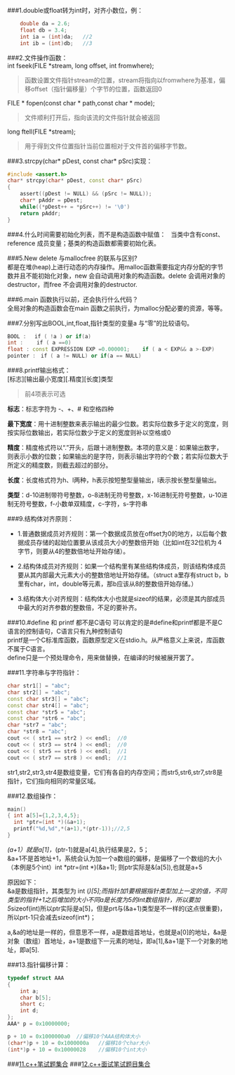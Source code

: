 ###1.double或float转为int时，对齐小数位，例：
```c++
	double da = 2.6;
	float db = 3.4;
	int ia = (int)da;   //2
	int ib = (int)db;   //3
```
###2.文件操作函数：   
int fseek(FILE *stream, long offset, int fromwhere);   
 > 函数设置文件指针stream的位置，stream将指向以fromwhere为基准，偏移offset（指针偏移量）个字节的位置，函数返回0   
 
FILE * fopen(const char * path,const char * mode);    
 > 文件顺利打开后，指向该流的文件指针就会被返回   
 
long ftell(FILE *stream);   
 > 用于得到文件位置指针当前位置相对于文件首的偏移字节数。   
 
###3.strcpy(char* pDest, const char* pSrc)实现：
```c++
#include <assert.h>
char* strcpy(char* pDest, const char* pSrc)
{
    assert((pDest != NULL) && (pSrc != NULL));
    char* pAddr = pDest;
    while((*pDest++ = *pSrc++) != '\0')
    return pAddr;
}
```

###4.什么时间需要初始化列表，而不是构造函数中赋值：   
当类中含有const、reference 成员变量；基类的构造函数都需要初始化表。   

###5.New delete 与mallocfree 的联系与区别?    
都是在堆(heap)上进行动态的内存操作。用malloc函数需要指定内存分配的字节数并且不能初始化对象，new 会自动调用对象的构造函数。delete 会调用对象的destructor，而free 不会调用对象的destructor.    

###6.main 函数执行以前，还会执行什么代码？   
全局对象的构造函数会在main 函数之前执行，为malloc分配必要的资源，等等。   

###7.分别写出BOOL,int,float,指针类型的变量a 与“零”的比较语句。
```c++
BOOL : 　if ( !a ) or if(a)
int : 　　if ( a ==0)
float : const EXPRESSION EXP =0.000001;    if ( a < EXP&& a >-EXP)
pointer :　if ( a != NULL) or if(a == NULL)
```

###8.printf输出格式：   
[标志][输出最小宽度][.精度][长度]类型     
 > 前4项表示可选    
  
**标志**：标志字符为 -、+、# 和空格四种    

**最下宽度**：用十进制整数来表示输出的最少位数。若实际位数多于定义的宽度，则按实际位数输出，若实际位数少于定义的宽度则补以空格或0   

**精度**：精度格式符以“.”开头，后跟十进制整数。本项的意义是：如果输出数字，则表示小数的位数；如果输出的是字符，则表示输出字符的个数；若实际位数大于所定义的精度数，则截去超过的部分。 

**长度**：长度格式符为h、l两种，h表示按短整型量输出，l表示按长整型量输出。 

**类型**：d-10进制带符号整数，o-8进制无符号整数，x-16进制无符号整数，u-10进制无符号整数，f-小数单双精度，c-字符，s-字符串   

###9.结构体对齐原则：
+ 1.普通数据成员对齐规则：第一个数据成员放在offset为0的地方，以后每个数据成员存储的起始位置要从该成员大小的整数倍开始（比如int在32位机为４字节，则要从4的整数倍地址开始存储）。

+ 2.结构体成员对齐规则：如果一个结构里有某些结构体成员，则该结构体成员要从其内部最大元素大小的整数倍地址开始存储。（struct a里存有struct b，b里有char，int，double等元素，那b应该从8的整数倍开始存储。）

+ 3.结构体大小对齐规则：结构体大小也就是sizeof的结果，必须是其内部成员中最大的对齐参数的整数倍，不足的要补齐。

###10.#define 和 printf 都不是C语句
可以肯定的是#define和printf都是不是C语言的控制语句，C语言只有九种控制语句        
printf是一个C标准库函数，函数原型定义在stdio.h。从严格意义上来说，库函数不属于C语言。       
define只是一个预处理命令，用来做替换，在编译的时候被展开罢了。      

###11.字符串与字符指针：
```c++
char str1[] = "abc";
char str2[] = "abc";
const char str3[] = "abc";
const char str4[] = "abc";
const char *str5 = "abc";
const char *str6 = "abc";
char *str7 = "abc";
char *str8 = "abc";
cout << ( str1 == str2 ) << endl;  //0
cout << ( str3 == str4 ) << endl;  //0
cout << ( str5 == str6 ) << endl;  //1
cout << ( str7 == str8 ) << endl;  //1
```
str1,str2,str3,str4是数组变量，它们有各自的内存空间；而str5,str6,str7,str8是指针，它们指向相同的常量区域。

###12.数组操作：
```c++
main()
{ int a[5]={1,2,3,4,5};
  int *ptr=(int *)(&a+1);
  printf("%d,%d",*(a+1),*(ptr-1));//2,5
}
```   
*(a+1）就是a[1]，*(ptr-1)就是a[4],执行结果是2，5；    
&a+1不是首地址+1，系统会认为加一个a数组的偏移，是偏移了一个数组的大小（本例是5个int）int *ptr=(int *)(&a+1); 则ptr实际是&(a[5]),也就是a+5      

原因如下：      
&a是数组指针，其类型为 int (*)[5];而指针加1要根据指针类型加上一定的值，不同类型的指针+1之后增加的大小不同a是长度为5的int数组指针，所以要加 5*sizeof(int)所以ptr实际是a[5]，但是prt与(&a+1)类型是不一样的(这点很重要)，所以prt-1只会减去sizeof(int*)；    

a,&a的地址是一样的，但意思不一样，a是数组首地址，也就是a[0]的地址，&a是对象（数组）首地址，a+1是数组下一元素的地址，即a[1],&a+1是下一个对象的地址，即a[5].  

###13.指针偏移计算：
```c++
typedef struct AAA
{
    int a;
    char b[5];
    short c;
    int d;
};
AAA* p = 0x10000000;

p + 10 = 0x1000000a0  //偏移10个AAA结构体大小
(char*)p + 10 = 0x1000000a   //偏移10个char大小
(int*)p + 10 = 0x10000028    //偏移10个int大小
```


###[11.c++笔试题集合](http://blog.csdn.net/hackbuteer1/article/details/7926592)
###[12.c++面试笔试题目集合](http://blog.csdn.net/hanlin1985/article/details/2990895/)
